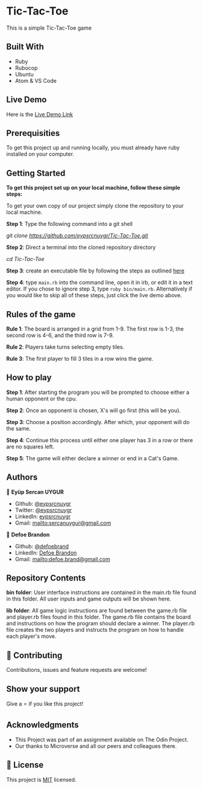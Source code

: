 # Tic-Tac-Toe

This is a simple Tic-Tac-Toe game

## Built With

-   Ruby
-   Rubocop
-   Ubuntu
-   Atom & VS Code

## Live Demo

Here is the [Live Demo Link](https://repl.it/@eypsrcnuygr/Tic-Tac-Toe#bin/main.rb)

## Prerequisities

To get this project up and running locally, you must already have ruby installed on your computer.

## Getting Started

**To get this project set up on your local machine, follow these simple steps:**

To get your own copy of our project simply clone the repository to your local machine.

**Step 1**: Type the following command into a git shell

_git clone <https://github.com/eypsrcnuygr/Tic-Tac-Toe.git>_

**Step 2**: Direct a terminal into the cloned repository directory

_cd Tic-Tac-Toe_

**Step 3**: create an executable file by following the steps as outlined [here](https://commandercoriander.net/blog/2013/02/16/making-a-ruby-script-executable/)

**Step 4**: type `main.rb` into the command line, open it in irb, or edit it in a text editor. If you chose to ignore step 3, type `ruby bin/main.rb`. Alternatively if you would like to skip all of these steps, just click the live demo above.

## Rules of the game

**Rule 1**:  The board is arranged in a grid from 1-9. The first row is 1-3, the second row is 4-6, and the third row is 7-9.

**Rule 2**:  Players take turns selecting empty tiles.

**Rule 3**:  The first player to fill 3 tiles in a row wins the game.

## How to play

**Step 1**: After starting the program you will be prompted to choose either a human opponent or the cpu.

**Step 2**: Once an opponent is chosen, X's will go first (this will be you).

**Step 3**: Choose a position accordingly. After which, your opponent will do the same.

**Step 4**: Continue this process until either one player has 3 in a row or there are no squares left.

**Step 5**: The game will either declare a winner or end in a Cat's Game.

## Authors

👤 **Eyüp Sercan UYGUR**

-   Github: [@eypsrcnuygr](https://github.com/eypsrcnuygr)
-   Twitter: [@eypsrcnuygr](https://twitter.com/eypsrcnuygr)
-   LinkedIn: [eypsrcnuygr](https://www.linkedin.com/in/eypsrcnuygr/)
-   Gmail: <mailto:sercanuygur@gmail.com>

👤 **Defoe Brandon**

-   Github: [@defoebrand](https://github.com/defoebrand)
-   LinkedIn: [Defoe Brandon](https://www.linkedin.com/in/defoebrand/)
-   Gmail: <mailto:defoe.brand@gmail.com>

## Repository Contents

**bin folder**: User interface instructions are contained in the main.rb file found in this folder. All user inputs and game outputs will be shown here.

**lib folder**: All game logic instructions are found between the game.rb file and player.rb files found in this folder. The game.rb file contains the board and instructions on how the program should declare a winner. The player.rb file creates the two players and instructs the program on how to handle each player's move.

## 🤝 Contributing

Contributions, issues and feature requests are welcome!

## Show your support

Give a ⭐️ if you like this project!

## Acknowledgments

-   This Project was part of an assignment available on The Odin Project.
-   Our thanks to Microverse and all our peers and colleagues there.

## 📝 License

This project is [MIT](lic.url) licensed.

